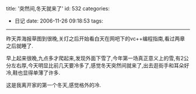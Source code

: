 title: '突然间,冬天就来了'
id: 532
categories:
  - 日记
date: 2006-11-26 09:18:53
tags:
---

昨天弄海报草图到很晚,关灯之后开始看白天在网吧下的vc++编程指南,看过两章之后就睡了.

早上起来很晚,九点多才爬起来,发现外面下雪了,今年第一场真正意义上的雪,有2公分左右厚,今天明显比前几天要冷多了,感觉冬天突然间就来了,出去逛街手和耳朵好冷,鞋也显得单薄了许多.

这是我离开家的第一个冬天,感觉格外的冷.